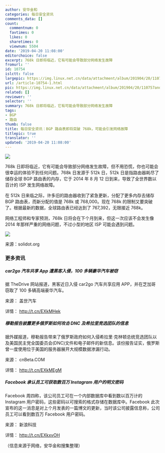 ```yaml
---
author: 安华金和
categories: 每日安全资讯
comments_data: []
count:
  commentnum: 0
  favtimes: 0
  likes: 0
  sharetimes: 0
  viewnum: 5504
date: '2019-04-20 11:08:00'
editorchoice: false
excerpt: 768k 日即将临近，它有可能会导致部分网络发生故障
fromurl: ''
id: 10754
islctt: false
largepic: https://img.linux.net.cn/data/attachment/album/201904/20/110757andgre8d788gfee3.jpg
url: /article-10754-1.html
pic: https://img.linux.net.cn/data/attachment/album/201904/20/110757andgre8d788gfee3.jpg.thumb.jpg
related: []
reviewer: ''
selector: ''
summary: 768k 日即将临近，它有可能会导致部分网络发生故障
tags:
- BGP
- 路由
thumb: false
title: 每日安全资讯：BGP 路由表即将突破 768k，可能会引发网络故障
titlepic: true
translator: ''
updated: '2019-04-20 11:08:00'
---
```


![](/data/attachment/album/201904/20/110757andgre8d788gfee3.jpg)


768k 日即将临近，它有可能会导致部分网络发生故障，但不用恐慌，你也可能会很幸运的体验不到任何问题。768k 日发源于 512k 日，512k 日是指路由器耗尽了储存全球 BGP 路由表的内存，它于 2014 年 8 月 12 日到来，导致了全世界数以百计的 ISP 发生网络故障。


在 512k 日来临之际，许多旧的路由器收到了紧急更新，分配了更多内存去储存 BGP 路由表，而新分配的值是 768k 或 768,000。现在 768k 的限制又要突破了。根据最新的数据，全球路由表已经达到了 767,392，无限接近 768k。


网络工程师和专家预测，768k 日将会在下个月到来，但这一次应该不会发生像 2014 年那样严重的网络问题，不过小型的地区 ISP 可能会遇到问题。


![](/data/attachment/album/201904/20/105923arbuz4rbazfasz7u.jpg)


来源：solidot.org


### 更多资讯


##### car2go 汽车共享 App 遭黑客入侵，100 多辆豪华汽车被窃


据 TheDrive 网站报道，黑客近日入侵 car2go 汽车共享应用 APP，并在芝加哥窃取了 100 多辆高端豪华汽车。


来源： 盖世汽车


详情： <http://t.cn/EXkMHek> 


##### 穆勒报告披露更多俄罗斯如何攻击 DNC 及希拉里竞选团队的信息


据外媒报道，穆勒报告带来了俄罗斯政府如何入侵希拉里·克林顿总统竞选团队以及美国民主党全国委员会(DNC)文件和电子邮件的新信息。该份报告证实，俄罗斯曾一度使用位于美国的服务器展开大规模数据渗漏行动。


来源： cnBeta.COM


详情： <http://t.cn/EXkMEgM> 


##### Facebook 承认员工可获取数百万 Instagram 用户的明文密码


Facebook 周四称，该公司员工可在一个内部数据库中看到数以百万计的 Instagram 用户密码，这些密码以可搜索的格式存储在数据库中。Facebook 此次宣布的这一消息是对上个月发表的一篇博文的更新，当时该公司披露信息称，公司员工可以看到数百万 Facebook 用户密码。


来源： 新浪科技


详情： <http://t.cn/EXkxvOH> 


（信息来源于网络，安华金和搜集整理）